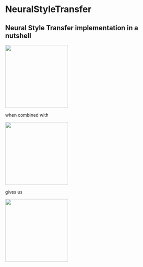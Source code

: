 # NeuralStyleTransfer
## Neural Style Transfer implementation in a nutshell

<img src = "https://user-images.githubusercontent.com/38986305/46235799-9f9bca80-c399-11e8-9e1c-220094f33c12.jpg" width="200"> 
<p>when combined with</p>
<img src = "https://user-images.githubusercontent.com/38986305/46235800-a0346100-c399-11e8-8b86-5013cd1026a1.jpg" width="200"> 
<p>gives us</p>
<img src = "https://user-images.githubusercontent.com/38986305/46235766-7c711b00-c399-11e8-941b-3eb5669e9e5e.JPG" width="200">

